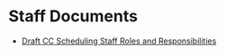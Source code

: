 # Staff Documents

- [Draft CC Scheduling Staff Roles and Responsibilities](https://github.com/department-of-veterans-affairs/va.gov-team/blob/master/products/health-care/appointments/va-online-scheduling/initiatives/community-care-direct-scheduling/staff-documents/draft-cc-scheduling-roles.md)
